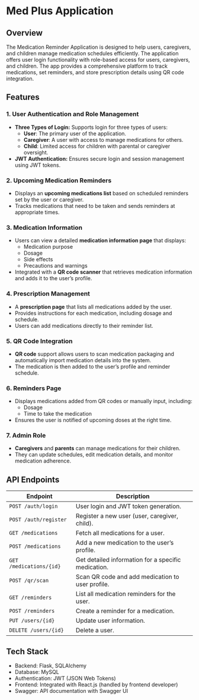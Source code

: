 # **Med Plus Application**

## **Overview**

The Medication Reminder Application is designed to help users, caregivers, and children manage medication schedules efficiently. The application offers user login functionality with role-based access for users, caregivers, and children. The app provides a comprehensive platform to track medications, set reminders, and store prescription details using QR code integration.

## **Features**

### **1. User Authentication and Role Management**
- **Three Types of Login:** Supports login for three types of users: 
  - **User**: The primary user of the application.
  - **Caregiver**: A user with access to manage medications for others.
  - **Child**: Limited access for children with parental or caregiver oversight.
- **JWT Authentication:** Ensures secure login and session management using JWT tokens.

### **2. Upcoming Medication Reminders**
- Displays an **upcoming medications list** based on scheduled reminders set by the user or caregiver.
- Tracks medications that need to be taken and sends reminders at appropriate times.

### **3. Medication Information**
- Users can view a detailed **medication information page** that displays:
  - Medication purpose
  - Dosage
  - Side effects
  - Precautions and warnings
- Integrated with a **QR code scanner** that retrieves medication information and adds it to the user’s profile.

### **4. Prescription Management**
- A **prescription page** that lists all medications added by the user.
- Provides instructions for each medication, including dosage and schedule.
- Users can add medications directly to their reminder list.

### **5. QR Code Integration**
- **QR code** support allows users to scan medication packaging and automatically import medication details into the system.
- The medication is then added to the user’s profile and reminder schedule.

### **6. Reminders Page**
- Displays medications added from QR codes or manually input, including:
  - Dosage
  - Time to take the medication
- Ensures the user is notified of upcoming doses at the right time.

### **7. Admin Role**
- **Caregivers** and **parents** can manage medications for their children.
- They can update schedules, edit medication details, and monitor medication adherence.

## **API Endpoints**

| **Endpoint**                   | **Description**                                          |
|---------------------------------|----------------------------------------------------------|
| `POST /auth/login`              | User login and JWT token generation.                     |
| `POST /auth/register`           | Register a new user (user, caregiver, child).            |
| `GET /medications`              | Fetch all medications for a user.                        |
| `POST /medications`             | Add a new medication to the user’s profile.              |
| `GET /medications/{id}`         | Get detailed information for a specific medication.      |
| `POST /qr/scan`                 | Scan QR code and add medication to user profile.         |
| `GET /reminders`                | List all medication reminders for the user.              |
| `POST /reminders`               | Create a reminder for a medication.                      |
| `PUT /users/{id}`               | Update user information.                                 |
| `DELETE /users/{id}`            | Delete a user.                                           |

## **Tech Stack**
- Backend: Flask, SQLAlchemy
- Database: MySQL
- Authentication: JWT (JSON Web Tokens)
- Frontend: Integrated with React.js (handled by frontend developer)
- Swagger: API documentation with Swagger UI




